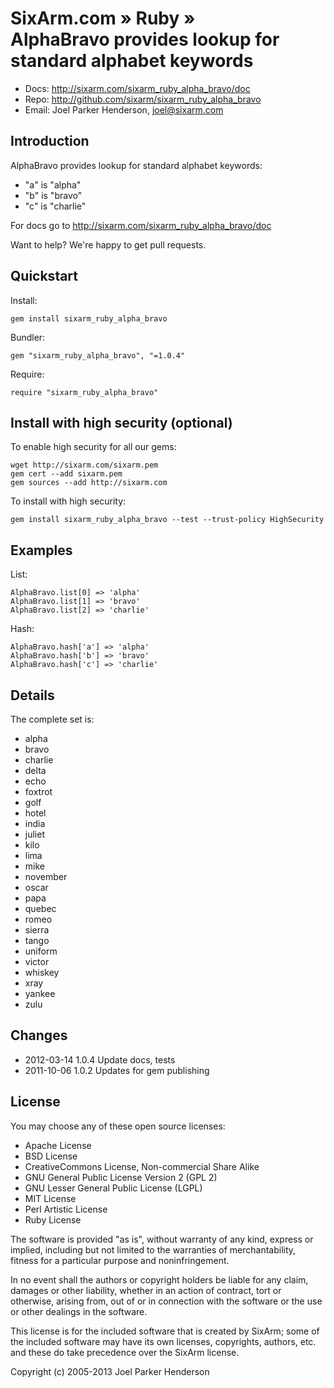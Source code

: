 # SixArm.com » Ruby » <br> AlphaBravo provides lookup for standard alphabet keywords

* Docs: <http://sixarm.com/sixarm_ruby_alpha_bravo/doc>
* Repo: <http://github.com/sixarm/sixarm_ruby_alpha_bravo>
* Email: Joel Parker Henderson, <joel@sixarm.com>


## Introduction

AlphaBravo provides lookup for standard alphabet keywords:

  * "a" is "alpha"
  * "b" is "bravo"
  * "c" is "charlie"

For docs go to <http://sixarm.com/sixarm_ruby_alpha_bravo/doc>

Want to help? We're happy to get pull requests.


## Quickstart

Install:

    gem install sixarm_ruby_alpha_bravo

Bundler:

    gem "sixarm_ruby_alpha_bravo", "=1.0.4"

Require:

    require "sixarm_ruby_alpha_bravo"


## Install with high security (optional)

To enable high security for all our gems:

    wget http://sixarm.com/sixarm.pem
    gem cert --add sixarm.pem
    gem sources --add http://sixarm.com

To install with high security:

    gem install sixarm_ruby_alpha_bravo --test --trust-policy HighSecurity


## Examples

List:

    AlphaBravo.list[0] => 'alpha'
    AlphaBravo.list[1] => 'bravo'
    AlphaBravo.list[2] => 'charlie'

Hash:

    AlphaBravo.hash['a'] => 'alpha'
    AlphaBravo.hash['b'] => 'bravo'
    AlphaBravo.hash['c'] => 'charlie'


## Details

The complete set is:

  * alpha
  * bravo
  * charlie
  * delta
  * echo
  * foxtrot
  * golf
  * hotel
  * india
  * juliet
  * kilo
  * lima
  * mike
  * november
  * oscar
  * papa
  * quebec
  * romeo
  * sierra
  * tango
  * uniform
  * victor
  * whiskey
  * xray
  * yankee
  * zulu


## Changes

* 2012-03-14 1.0.4 Update docs, tests
* 2011-10-06 1.0.2 Updates for gem publishing


## License

You may choose any of these open source licenses:

  * Apache License
  * BSD License
  * CreativeCommons License, Non-commercial Share Alike
  * GNU General Public License Version 2 (GPL 2)
  * GNU Lesser General Public License (LGPL)
  * MIT License
  * Perl Artistic License
  * Ruby License

The software is provided "as is", without warranty of any kind, 
express or implied, including but not limited to the warranties of 
merchantability, fitness for a particular purpose and noninfringement. 

In no event shall the authors or copyright holders be liable for any 
claim, damages or other liability, whether in an action of contract, 
tort or otherwise, arising from, out of or in connection with the 
software or the use or other dealings in the software.

This license is for the included software that is created by SixArm;
some of the included software may have its own licenses, copyrights, 
authors, etc. and these do take precedence over the SixArm license.

Copyright (c) 2005-2013 Joel Parker Henderson
